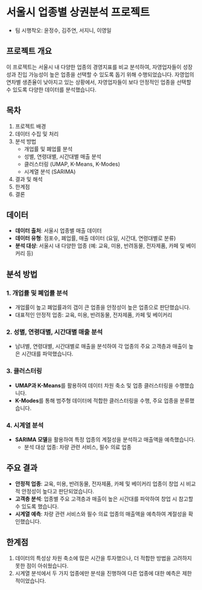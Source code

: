 # 서울시 업종별 상권분석 프로젝트
- 팀 시행착오: 윤정수, 김주연, 서지니, 이영일

## 프로젝트 개요
이 프로젝트는 서울시 내 다양한 업종의 경영지표를 비교 분석하여, 자영업자들이 성장성과 진입 가능성이 높은 업종을 선택할 수 있도록 돕기 위해 수행되었습니다. 자영업의 연차별 생존율이 낮아지고 있는 상황에서, 자영업자들이 보다 안정적인 업종을 선택할 수 있도록 다양한 데이터를 분석했습니다.

## 목차
1. 프로젝트 배경
2. 데이터 수집 및 처리
3. 분석 방법
    - 개업률 및 폐업률 분석
    - 성별, 연령대별, 시간대별 매출 분석
    - 클러스터링 (UMAP, K-Means, K-Modes)
    - 시계열 분석 (SARIMA)
4. 결과 및 해석
5. 한계점
6. 결론

## 데이터
- **데이터 출처**: 서울시 업종별 매출 데이터
- **데이터 유형**: 점포수, 폐업률, 매출 데이터 (요일, 시간대, 연령대별로 분류)
- **분석 대상**: 서울시 내 다양한 업종 (예: 교육, 미용, 반려동물, 전자제품, 카페 및 베이커리 등)

## 분석 방법
### 1. 개업률 및 폐업률 분석
- 개업률이 높고 폐업률과의 갭이 큰 업종을 안정성이 높은 업종으로 판단했습니다.
- 대표적인 안정적 업종: 교육, 미용, 반려동물, 전자제품, 카페 및 베이커리

### 2. 성별, 연령대별, 시간대별 매출 분석
- 남녀별, 연령대별, 시간대별로 매출을 분석하여 각 업종의 주요 고객층과 매출이 높은 시간대를 파악했습니다.
  
### 3. 클러스터링
- **UMAP과 K-Means**를 활용하여 데이터 차원 축소 및 업종 클러스터링을 수행했습니다.
- **K-Modes**를 통해 범주형 데이터에 적합한 클러스터링을 수행, 주요 업종을 분류했습니다.

### 4. 시계열 분석
- **SARIMA 모델**을 활용하여 특정 업종의 계절성을 분석하고 매출액을 예측했습니다.
    - 분석 대상 업종: 차량 관련 서비스, 필수 의료 업종

## 주요 결과
- **안정적 업종**: 교육, 미용, 반려동물, 전자제품, 카페 및 베이커리 업종이 창업 시 비교적 안정성이 높다고 판단되었습니다.
- **고객층 분석**: 업종별 주요 고객층과 매출이 높은 시간대를 파악하여 창업 시 참고할 수 있도록 했습니다.
- **시계열 예측**: 차량 관련 서비스와 필수 의료 업종의 매출액을 예측하여 계절성을 확인했습니다.

## 한계점
1. 데이터의 특성상 차원 축소에 많은 시간을 투자했으나, 더 적합한 방법을 고려하지 못한 점이 아쉬웠습니다.
2. 시계열 분석에서 두 가지 업종에만 분석을 진행하여 다른 업종에 대한 예측은 제한적이었습니다.


